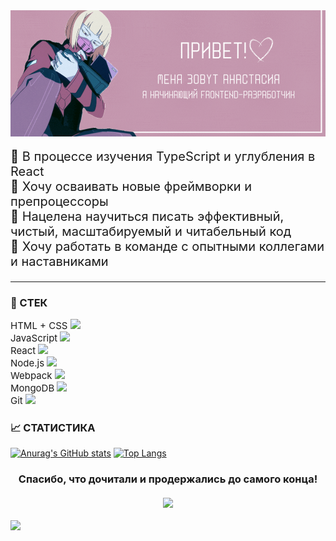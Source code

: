 <img align="center" src="./Привет!.gif"/>

<p style="font-size: 20px;">
🔘 В процессе изучения TypeScript и углубления в React <br>
🔘 Хочу осваивать новые фреймворки и препроцессоры <br>
🔘 Нацелена научиться писать эффективный, чистый, масштабируемый и читабельный код <br>
🔘 Хочу работать в команде с опытными коллегами и наставниками
</p>

---

### 🔮 СТЕК

<p style="font-size: 15px;">
HTML + CSS <img src="https://upload.wikimedia.org/wikipedia/commons/thumb/1/10/CSS3_and_HTML5_logos_and_wordmarks.svg/2560px-CSS3_and_HTML5_logos_and_wordmarks.svg.png" height="23"/> <br>
JavaScript <img src="https://fuzeservers.ru/wp-content/uploads/9/3/a/93a14a817aba78c219b6421198863989.png" height="23"/> <br>
React <img src="https://pluspng.com/img-png/react-logo-png-img-react-logo-png-react-js-logo-png-transparent-png-1142x1027.png" height="23"/> <br>
Node.js <img src="https://brandslogos.com/wp-content/uploads/thumbs/nodejs-logo-vector.svg" height="23"/> <br>
Webpack <img src="https://web-creator.ru/technologies/webpack.png" height="23"/> <br>
MongoDB <img src="https://media.slid.es/uploads/132631/images/5162178/mongodb.png" height="23"/> <br>
Git <img src="https://upload.wikimedia.org/wikipedia/commons/thumb/c/c5/Git_Icon.svg/1200px-Git_Icon.svg.png" height="23"/> <br>
</p>

### 📈 CТАТИСТИКА

[![Anurag's GitHub stats](https://github-readme-stats.vercel.app/api?username=AnastasiaBelova00&theme=panda)](https://github.com/anuraghazra/github-readme-stats) [![Top Langs](https://github-readme-stats.vercel.app/api/top-langs/?username=AnastasiaBelova00&layout=compact&theme=panda)](https://github.com/anuraghazra/github-readme-stats)

<h3 align="center">Спасибо, что дочитали и продержались до самого конца! <br>
<br>
<img src="https://gifdb.com/images/high/that-s-what-she-said-michael-laughing-ebko39oaeoxo6ayj.gif"/> <br>
</h3>

![](https://komarev.com/ghpvc/?username=AnastasiaBelova00&color=c598af)
